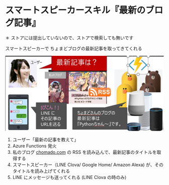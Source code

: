 # スマートスピーカースキル『最新のブログ記事』

＊ ストアには提出していないので、ストアで検索しても無いです

スマートスピーカーで ちょまどブログの最新記事を取ってきてくれる

![スマートスピーカースキル開発](image/howItWorks/03.JPG)

1. ユーザー「最新の記事を教えて」
1. Azure Functions 発火
1. 私のブログ [chomado.com](https://chomado.com/author/chomado/) の RSS を読み込んで、最新記事のタイトルを取得する
1. スマートスピーカー（LINE Clova/ Google Home/ Amazon Alexa) が、そのタイトルを読み上げてくれる
1. LINE にメッセージも送ってくれる (LINE Clova の時のみ)
